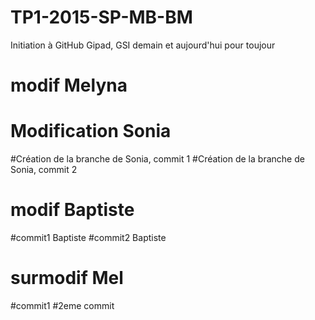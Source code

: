 # TP1-2015-SP-MB-BM
Initiation à GitHub Gipad, GSI demain et aujourd'hui pour toujour

# modif Melyna


# Modification Sonia

#Création de la branche de Sonia, commit 1
#Création de la branche de Sonia, commit 2

# modif Baptiste


#commit1 Baptiste
#commit2 Baptiste

# surmodif Mel
#commit1
#2eme commit

